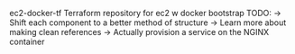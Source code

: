 ec2-docker-tf
Terraform repository for ec2 w docker bootstrap
TODO:
-> Shift each component to a better method of structure
-> Learn more about making clean references
-> Actually provision a service on the NGINX container
